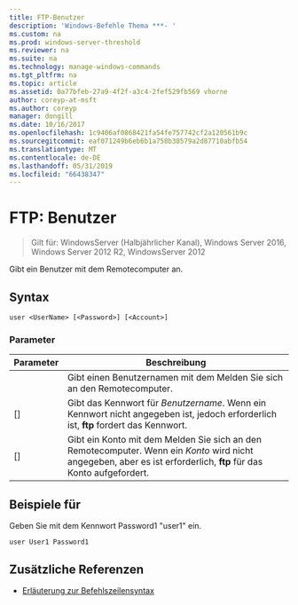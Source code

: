 ```yaml
---
title: FTP-Benutzer
description: 'Windows-Befehle Thema ***- '
ms.custom: na
ms.prod: windows-server-threshold
ms.reviewer: na
ms.suite: na
ms.technology: manage-windows-commands
ms.tgt_pltfrm: na
ms.topic: article
ms.assetid: 0a77bfeb-27a9-4f2f-a3c4-2fef529fb569 vhorne
author: coreyp-at-msft
ms.author: coreyp
manager: dongill
ms.date: 10/16/2017
ms.openlocfilehash: 1c9406af0868421fa54fe757742cf2a120561b9c
ms.sourcegitcommit: eaf071249b6eb6b1a758b38579a2d87710abfb54
ms.translationtype: MT
ms.contentlocale: de-DE
ms.lasthandoff: 05/31/2019
ms.locfileid: "66438347"
---
```

# <a name="ftp-user"></a>FTP: Benutzer

>Gilt für: WindowsServer (Halbjährlicher Kanal), Windows Server 2016, Windows Server 2012 R2, WindowsServer 2012

Gibt ein Benutzer mit dem Remotecomputer an.   
## <a name="syntax"></a>Syntax  
```  
user <UserName> [<Password>] [<Account>]  
```  
### <a name="parameters"></a>Parameter  

|  Parameter   |                                                                      Beschreibung                                                                      |
|--------------|-------------------------------------------------------------------------------------------------------------------------------------------------------|
|  <UserName>  |                                          Gibt einen Benutzernamen mit dem Melden Sie sich an den Remotecomputer.                                           |
| [<Password>] |               Gibt das Kennwort für *Benutzername*. Wenn ein Kennwort nicht angegeben ist, jedoch erforderlich ist, **ftp** fordert das Kennwort.               |
| [<Account>]  | Gibt ein Konto mit dem Melden Sie sich an den Remotecomputer. Wenn ein *Konto* wird nicht angegeben, aber es ist erforderlich, **ftp** für das Konto aufgefordert. |

## <a name="BKMK_Examples"></a>Beispiele für  
Geben Sie mit dem Kennwort Password1 "user1" ein.  
```  
user User1 Password1  
```  
## <a name="additional-references"></a>Zusätzliche Referenzen  
-   [Erläuterung zur Befehlszeilensyntax](command-line-syntax-key.md)  
